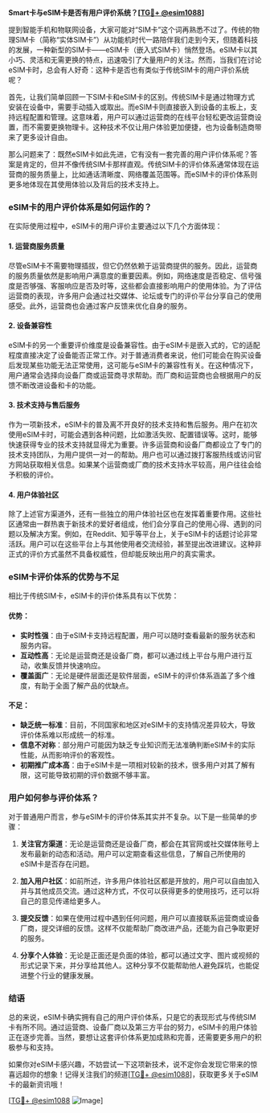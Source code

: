 **Smart卡与eSIM卡是否有用户评价系统？[[TG💪+ @esim1088](https://t.me/s/esim1088)]**

提到智能手机和物联网设备，大家可能对“SIM卡”这个词再熟悉不过了。传统的物理SIM卡（简称“实体SIM卡”）从功能机时代一路陪伴我们走到今天，但随着科技的发展，一种新型的SIM卡——eSIM卡（嵌入式SIM卡）悄然登场。eSIM卡以其小巧、灵活和无需更换的特点，迅速吸引了大量用户的关注。然而，当我们在讨论eSIM卡时，总会有人好奇：这种卡是否也有类似于传统SIM卡的用户评价系统呢？

首先，让我们简单回顾一下SIM卡和eSIM卡的区别。传统SIM卡是通过物理方式安装在设备中，需要手动插入或取出。而eSIM卡则直接嵌入到设备的主板上，支持远程配置和管理。这意味着，用户可以通过运营商的在线平台轻松更改运营商设置，而不需要更换物理卡。这种技术不仅让用户体验更加便捷，也为设备制造商带来了更多设计自由。

那么问题来了：既然eSIM卡如此先进，它有没有一套完善的用户评价体系呢？答案是肯定的，但并不像传统SIM卡那样直观。传统SIM卡的评价体系通常体现在运营商的服务质量上，比如通话清晰度、网络覆盖范围等。而eSIM卡的评价体系则更多地体现在其使用体验以及背后的技术支持上。

### eSIM卡的用户评价体系是如何运作的？

在实际使用过程中，eSIM卡的用户评价主要通过以下几个方面体现：

#### 1. **运营商服务质量**
尽管eSIM卡不需要物理插拔，但它仍然依赖于运营商提供的服务。因此，运营商的服务质量依然是影响用户满意度的重要因素。例如，网络速度是否稳定、信号强度是否够强、客服响应是否及时等，这些都会直接影响用户的使用体验。为了评估运营商的表现，许多用户会通过社交媒体、论坛或专门的评价平台分享自己的使用感受。此外，运营商也会通过客户反馈来优化自身的服务。

#### 2. **设备兼容性**
eSIM卡的另一个重要评价维度是设备兼容性。由于eSIM卡是嵌入式的，它的适配程度直接决定了设备能否正常工作。对于普通消费者来说，他们可能会在购买设备后发现某些功能无法正常使用，这可能与eSIM卡的兼容性有关。在这种情况下，用户通常会选择向设备厂商或运营商寻求帮助。而厂商和运营商也会根据用户的反馈不断改进设备和卡的功能。

#### 3. **技术支持与售后服务**
作为一项新技术，eSIM卡的普及离不开良好的技术支持和售后服务。用户在初次使用eSIM卡时，可能会遇到各种问题，比如激活失败、配置错误等。这时，能够快速获得专业的技术支持就显得尤为重要。许多运营商和设备厂商都设立了专门的技术支持团队，为用户提供一对一的帮助。用户也可以通过拨打客服热线或访问官方网站获取相关信息。如果某个运营商或厂商的技术支持水平较高，用户往往会给予积极的评价。

#### 4. **用户体验社区**
除了上述官方渠道外，还有一些独立的用户体验社区也在发挥着重要作用。这些社区通常由一群热衷于新技术的爱好者组成，他们会分享自己的使用心得、遇到的问题以及解决方案。例如，在Reddit、知乎等平台上，关于eSIM卡的话题讨论非常活跃。用户可以在这些平台上与其他使用者交流经验，甚至提出改进建议。这种非正式的评价方式虽然不具备权威性，但却能反映出用户的真实需求。

### eSIM卡评价体系的优势与不足

相比于传统SIM卡，eSIM卡的评价体系具有以下优势：

#### 优势：
- **实时性强**：由于eSIM卡支持远程配置，用户可以随时查看最新的服务状态和服务内容。
- **互动性高**：无论是运营商还是设备厂商，都可以通过线上平台与用户进行互动，收集反馈并快速响应。
- **覆盖面广**：无论是硬件层面还是软件层面，eSIM卡的评价体系涵盖了多个维度，有助于全面了解产品的优缺点。

#### 不足：
- **缺乏统一标准**：目前，不同国家和地区对eSIM卡的支持情况差异较大，导致评价体系难以形成统一的标准。
- **信息不对称**：部分用户可能因为缺乏专业知识而无法准确判断eSIM卡的实际性能，从而影响评价的客观性。
- **初期推广成本高**：由于eSIM卡是一项相对较新的技术，很多用户对其了解有限，这可能导致初期的评价数据不够丰富。

### 用户如何参与评价体系？

对于普通用户而言，参与eSIM卡的评价体系其实并不复杂。以下是一些简单的步骤：

1. **关注官方渠道**：无论是运营商还是设备厂商，都会在其官网或社交媒体账号上发布最新的动态和活动。用户可以定期查看这些信息，了解自己所使用的eSIM卡是否存在问题。

2. **加入用户社区**：如前所述，许多用户体验社区都是开放的，用户可以自由加入并与其他成员交流。通过这种方式，不仅可以获得更多的使用技巧，还可以将自己的意见传递给更多人。

3. **提交反馈**：如果在使用过程中遇到任何问题，用户可以直接联系运营商或设备厂商，提交详细的反馈。这样不仅能帮助厂商改进产品，还能为自己争取更好的服务。

4. **分享个人体验**：无论是正面还是负面的体验，都可以通过文字、图片或视频的形式记录下来，并分享给其他人。这种分享不仅能帮助他人避免踩坑，也能促进整个行业的健康发展。

### 结语

总的来说，eSIM卡确实拥有自己的用户评价体系，只是它的表现形式与传统SIM卡有所不同。通过运营商、设备厂商以及第三方平台的努力，eSIM卡的用户体验正在逐步完善。当然，要想让这套评价体系更加成熟和完善，还需要更多用户的积极参与和支持。

如果你对eSIM卡感兴趣，不妨尝试一下这项新技术，说不定你会发现它带来的惊喜远超你的想象！记得关注我们的频道[[TG💪+ @esim1088](https://t.me/s/esim1088)]，获取更多关于eSIM卡的最新资讯哦！

[[TG💪+ @esim1088](https://t.me/s/esim1088) ![Image](https://i.postimg.cc/4NQfJmqS/Snipaste-2025-05-13-00-14-12.png)]